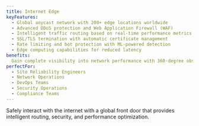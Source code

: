 ```yaml
---
title: Internet Edge
keyFeatures:
  - Global anycast network with 200+ edge locations worldwide
  - Advanced DDoS protection and Web Application Firewall (WAF)
  - Intelligent traffic routing based on real-time performance metrics
  - SSL/TLS termination with automatic certificate management
  - Rate limiting and bot protection with ML-powered detection
  - Edge computing capabilities for reduced latency
benefits:
  Gain complete visibility into network performance with 360-degree observability. Reduce mean time to resolution (MTTR) by 50% with intelligent alerting. Optimize costs with detailed usage analytics and rightsizing recommendations.
perfectFor:
  - Site Reliability Engineers
  - Network Operations
  - DevOps Teams
  - Security Operations
  - Compliance Teams
---
```


Safely interact with the internet with a global front door that provides intelligent routing, security, and performance optimization.
